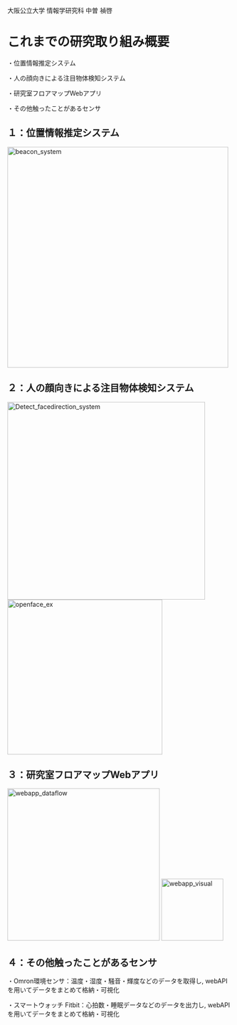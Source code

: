 大阪公立大学 情報学研究科 中曽 禎啓


# これまでの研究取り組み概要

・位置情報推定システム

・人の顔向きによる注目物体検知システム

・研究室フロアマップWebアプリ

・その他触ったことがあるセンサ

## １：位置情報推定システム
<img width="496" alt="beacon_system" src="https://github.com/naka0519/summary/assets/71176826/9d618ae3-6355-48b6-bb06-85e1dd7a8581">


## ２：人の顔向きによる注目物体検知システム
<img width="444" alt="Detect_facedirection_system" src="https://github.com/naka0519/summary/assets/71176826/061cf408-6e17-4a4f-add0-c1427c86bd8a">
<img width="348" alt="openface_ex" src="https://github.com/naka0519/summary/assets/71176826/823d0f7a-f3db-4107-8b8c-cd74e7d9a03f">


## ３：研究室フロアマップWebアプリ
<img width="342" alt="webapp_dataflow" src="https://github.com/naka0519/summary/assets/71176826/1be7c1db-2ef0-4f52-8342-2cc1321177e0">
<img width="139" alt="webapp_visual" src="https://github.com/naka0519/summary/assets/71176826/a94f5461-75aa-42d7-8139-2367036542a1">


## ４：その他触ったことがあるセンサ
・Omron環境センサ：温度・湿度・騒音・輝度などのデータを取得し, webAPIを用いてデータをまとめて格納・可視化

・スマートウォッチ Fitbit：心拍数・睡眠データなどのデータを出力し, webAPIを用いてデータをまとめて格納・可視化
